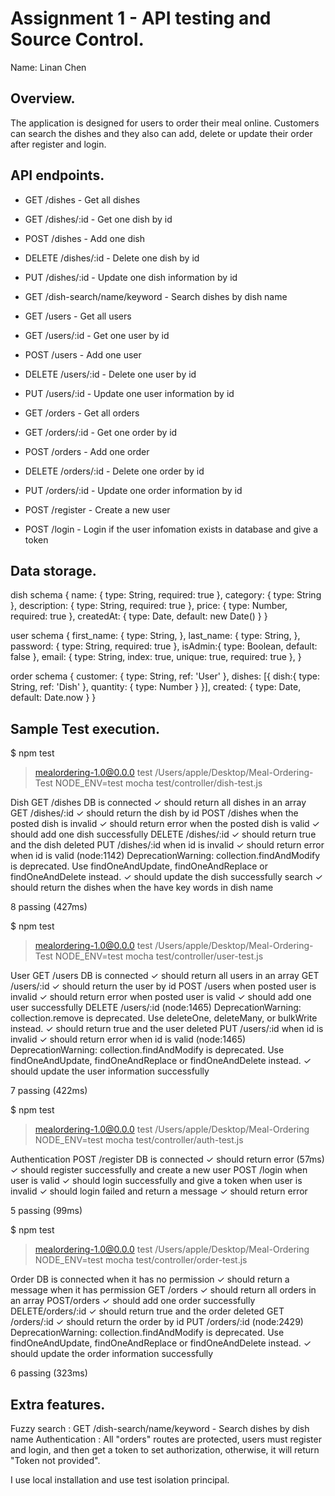 # Assignment 1 - API testing and Source Control.

Name: Linan Chen
## Overview.

The application is designed for users to order their meal online. Customers can search the dishes and they also can add, delete or update their order after register and login.

## API endpoints.
 
 
 

 + GET /dishes - Get all dishes
 + GET /dishes/:id - Get one dish by id
 + POST /dishes - Add one dish
 + DELETE /dishes/:id - Delete one dish by id
 + PUT /dishes/:id - Update one dish information by id
 + GET /dish-search/name/keyword - Search dishes by dish name
 
 + GET /users - Get all users
 + GET /users/:id - Get one user by id
 + POST /users - Add one user
 + DELETE /users/:id - Delete one user by id
 + PUT /users/:id - Update one user information by id

 + GET /orders - Get all orders
 + GET /orders/:id - Get one order by id
 + POST /orders - Add one order
 + DELETE /orders/:id - Delete one order by id
 + PUT /orders/:id - Update one order information by id

 + POST /register - Create a new user
 + POST /login - Login if the user infomation exists in database and give a token

## Data storage.
dish schema
{
        name: { type: String, required: true },
        category: { type: String },
        description: { type: String, required: true },
        price: { type: Number, required: true },
        createdAt: { type: Date, default: new Date() }
    }

user schema
 {
        first_name: {
            type: String,
        },
        last_name: {
            type: String,
        },
        password: {
            type: String,
            required: true
        },
        isAdmin:{
            type: Boolean,
            default: false
        },
        email: {
            type: String,
            index: true,
            unique: true,
            required: true
        },
    }   

order schema
{
        customer: {
            type: String, ref: 'User'
        },
        dishes: [{
            dish:{ type: String, ref: 'Dish' },
            quantity: { type: Number }
        }],
        created: {
            type: Date,
            default: Date.now
        }
    }

## Sample Test execution.


$ npm test

> mealordering-1.0@0.0.0 test /Users/apple/Desktop/Meal-Ordering-Test
> NODE_ENV=test mocha test/controller/dish-test.js



  Dish
    GET /dishes
DB is connected
      ✓ should return all dishes in an array
    GET /dishes/:id
      ✓ should return the dish by id
    POST /dishes
      when the posted dish is invalid
        ✓ should return error
      when the posted dish is valid
        ✓ should add one dish successfully
    DELETE /dishes/:id
      ✓ should return true and the dish deleted
    PUT /dishes/:id
      when id is invalid
        ✓ should return error
      when id is valid
(node:1142) DeprecationWarning: collection.findAndModify is deprecated. Use findOneAndUpdate, findOneAndReplace or findOneAndDelete instead.
        ✓ should update the dish successfully
    search
      ✓ should return the dishes when the have key words in dish name


  8 passing (427ms)
        

$ npm test

> mealordering-1.0@0.0.0 test /Users/apple/Desktop/Meal-Ordering-Test
> NODE_ENV=test mocha test/controller/user-test.js



  User
    GET /users
DB is connected
      ✓ should return all users in an array
    GET /users/:id
      ✓ should return the user by id
    POST /users
      when posted user is invalid
        ✓ should return error
      when posted user is valid
        ✓ should add one user successfully
    DELETE /users/:id
(node:1465) DeprecationWarning: collection.remove is deprecated. Use deleteOne, deleteMany, or bulkWrite instead.
      ✓ should return true and the user deleted
    PUT /users/:id
      when id is invalid
        ✓ should return error
      when id is valid
(node:1465) DeprecationWarning: collection.findAndModify is deprecated. Use findOneAndUpdate, findOneAndReplace or findOneAndDelete instead.
        ✓ should update the user information successfully


  7 passing (422ms)

  
$ npm test

> mealordering-1.0@0.0.0 test /Users/apple/Desktop/Meal-Ordering
> NODE_ENV=test mocha test/controller/auth-test.js



  Authentication
    POST /register
DB is connected
      ✓ should return error (57ms)
      ✓ should register successfully and create a new user
    POST /login
      when user is valid
        ✓ should login successfully and give a token
      when user is invalid
        ✓ should login failed and return a message
        ✓ should return error


  5 passing (99ms)

  $ npm test

> mealordering-1.0@0.0.0 test /Users/apple/Desktop/Meal-Ordering
> NODE_ENV=test mocha test/controller/order-test.js



  Order
DB is connected
    when it has no permission
      ✓ should return a message
    when it has permission
      GET /orders
        ✓ should return all orders in an array
      POST/orders
        ✓ should add one order successfully
      DELETE/orders/:id
        ✓ should return true and the order deleted
      GET /orders/:id
        ✓ should return the order by id
      PUT /orders/:id
(node:2429) DeprecationWarning: collection.findAndModify is deprecated. Use findOneAndUpdate, findOneAndReplace or findOneAndDelete instead.
        ✓ should update the order information successfully


  6 passing (323ms)



## Extra features.
Fuzzy search : GET /dish-search/name/keyword - Search dishes by dish name
Authentication : All "orders" routes are protected, users must register and login, and then get a token to set authorization, otherwise, it will return "Token not provided".

I use local installation and use test isolation principal.

